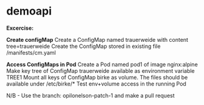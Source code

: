 # demoapi

**Excercise:**

**Create configMap**
Create a ConfigMap named trauerweide with content tree=trauerweide
Create the ConfigMap stored in existing file /manifests/cm.yaml

**Access ConfigMaps in Pod**
Create a Pod named pod1 of image nginx:alpine
Make key tree of ConfigMap trauerweide available as environment variable TREE1
Mount all keys of ConfigMap birke as volume. The files should be available under /etc/birke/*
Test env+volume access in the running Pod

N/B - Use the branch: opilonelson-patch-1 and make a pull request
